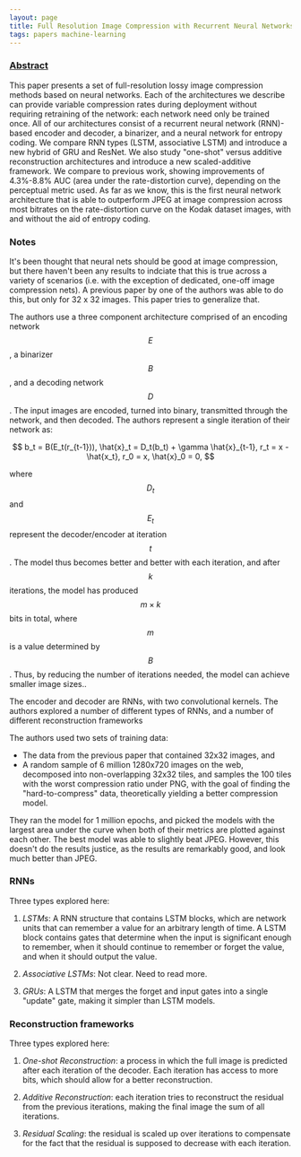 ```yaml
---
layout: page
title: Full Resolution Image Compression with Recurrent Neural Networks
tags: papers machine-learning
---
```


### [Abstract](https://arxiv.org/abs/1608.05148)

This paper presents a set of full-resolution lossy image compression methods
based on neural networks. Each of the architectures we describe can provide
variable compression rates during deployment without requiring retraining of the
network: each network need only be trained once. All of our architectures
consist of a recurrent neural network (RNN)-based encoder and decoder, a
binarizer, and a neural network for entropy coding. We compare RNN types (LSTM,
associative LSTM) and introduce a new hybrid of GRU and ResNet. We also study
"one-shot" versus additive reconstruction architectures and introduce a new
scaled-additive framework. We compare to previous work, showing improvements of
4.3%-8.8% AUC (area under the rate-distortion curve), depending on the
perceptual metric used. As far as we know, this is the first neural network
architecture that is able to outperform JPEG at image compression across most
bitrates on the rate-distortion curve on the Kodak dataset images, with and
without the aid of entropy coding.

### Notes

It's been thought that neural nets should be good at image compression, but
there haven't been any results to indciate that this is true across a variety
of scenarios (i.e. with the exception of dedicated, one-off image compression
nets). A previous paper by one of the authors was able to do this, but only for
32 x 32 images. This paper tries to generalize that.

The authors use a three component architecture comprised of an encoding network
$$E$$, a binarizer $$B$$, and a decoding network $$D$$. The input images are
encoded, turned into binary, transmitted through the network, and then decoded.
The authors represent a single iteration of their network as:

$$
b_t = B(E_t(r_{t-1})), \hat{x}_t = D_t(b_t) + \gamma \hat{x}_{t-1}, r_t = x - \hat{x_t}, r_0 = x, \hat{x}_0 = 0,
$$

where $$D_t$$ and $$E_t$$ represent the decoder/encoder at iteration $$t$$. The model
thus becomes better and better with each iteration, and after $$k$$ iterations,
the model has produced $$m \times k$$ bits in total, where $$m$$ is a value
determined by $$B$$. Thus, by reducing the number of iterations needed, the
model can achieve smaller image sizes..

The encoder and decoder are RNNs, with two convolutional kernels. The authors
explored a number of different types of RNNs,
and a number of different reconstruction frameworks

The authors used two sets of training data:

- The data from the previous paper that contained 32x32 images, and
- A random sample of 6 million 1280x720 images on the web, decomposed into
non-overlapping 32x32 tiles, and samples the 100 tiles with the worst
compression ratio under PNG, with the goal of finding the "hard-to-compress"
data, theoretically yielding a better compression model.

They ran the model for 1 million epochs, and picked the models with the largest
area under the curve when both of their metrics are plotted against each other.
The best model was able to slightly beat JPEG. However, this doesn't do the
results justice, as the results are remarkably good, and look much better
than JPEG.

### RNNs

Three types explored here:

1. *LSTMs*: A RNN structure that contains LSTM blocks, which are network units
that can remember a value for an arbitrary length of time. A LSTM block contains
gates that determine when the input is significant enough to remember, when it
should continue to remember or forget the value, and when it should output the
value.

2. *Associative LSTMs*: Not clear. Need to read more.

3. *GRUs*: A LSTM that merges the forget and input gates into a single "update"
gate, making it simpler than LSTM models.


### Reconstruction frameworks

Three types explored here:

1. *One-shot Reconstruction*: a process in which the full image is predicted
after each iteration of the decoder. Each iteration has access to more bits,
which should allow for a better reconstruction.

2. *Additive Reconstruction*: each iteration tries to reconstruct the residual
from the previous iterations, making the final image the sum of all iterations.

3. *Residual Scaling*: the residual is scaled up over iterations to compensate
for the fact that the residual is supposed to decrease with each iteration.
